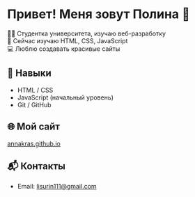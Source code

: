 # Привет! Меня зовут Полина 👋

👩‍🎓 Студентка университета, изучаю веб-разработку  
🌱 Сейчас изучаю HTML, CSS, JavaScript  
💻 Люблю создавать красивые сайты  

## 🔧 Навыки
- HTML / CSS
- JavaScript (начальный уровень)
- Git / GitHub

## 🌐 Мой сайт
[annakras.github.io](https://annakras.github.io)

## 📬 Контакты
- Email: lisurin111@gmail.com
